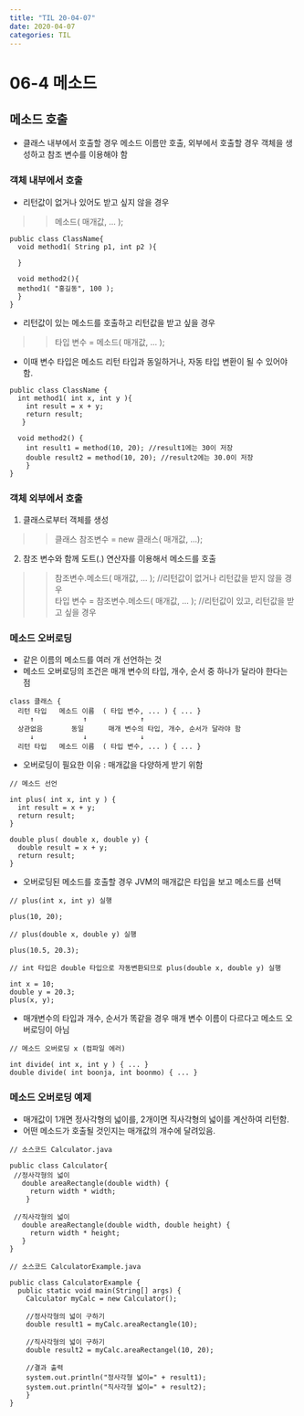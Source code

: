 ```yaml
---
title: "TIL 20-04-07"
date: 2020-04-07
categories: TIL
---
```


# 06-4 메소드
## 메소드 호출
* 클래스 내부에서 호출할 경우 메소드 이름만 호출, 외부에서 호출할 경우 객체을 생성하고 참조 변수를 이용해야 함

### 객체 내부에서 호출
* 리턴값이 없거나 있어도 받고 싶지 않을 경우  
>>메소드( 매개값, ... ); 

```
public class ClassName{
  void method1( String p1, int p2 ){
  
  }
  
  void method2(){
  method1( "홍길동", 100 );
  }
}
```

* 리턴값이 있는 메소드를 호출하고 리턴값을 받고 싶을 경우
>>타입 변수 = 메소드( 매개값, ... );
* 이때 변수 타입은 메소드 리턴 타입과 동일하거나, 자동 타입 변환이 될 수 있어야 함.
```
public class ClassName {
  int method1( int x, int y ){
    int result = x + y;
    return result;
   }
   
  void method2() {
    int result1 = method(10, 20); //result1에는 30이 저장
    double result2 = method(10, 20); //result2에는 30.0이 저장
    }
}
```

### 객체 외부에서 호출
1) 클래스로부터 객체를 생성
>>클래스 참조변수 = new 클래스( 매개값, ...);

2) 참조 변수와 함께 도트(.) 연산자를 이용해서 메소드를 호출
>>참조변수.메소드( 매개값, ... ); //리턴값이 없거나 리턴값을 받지 않을 경우  
>>타입 변수 = 참조변수.메소드( 매개값, ... ); //리턴값이 있고, 리턴값을 받고 싶을 경우

### 메소드 오버로딩
* 같은 이름의 메소드를 여러 개 선언하는 것
* 메소드 오버로딩의 조건은 매개 변수의 타입, 개수, 순서 중 하나가 달라야 한다는 점
```
class 클래스 {
  리턴 타입   메소드 이름  ( 타입 변수, ... ) { ... }
     ↑            ↑             ↑
  상관없음       동일      매개 변수의 타입, 개수, 순서가 달라야 함
     ↓            ↓             ↓
  리턴 타입   메소드 이름  ( 타입 변수, ... ) { ... }
```
* 오버로딩이 필요한 이유 : 매개값을 다양하게 받기 위함

```
// 메소드 선언

int plus( int x, int y ) {
  int result = x + y;
  return result;
}

double plus( double x, double y) {
  double result = x + y;
  return result;
}
```

* 오버로딩된 메소드를 호출할 경우 JVM의 매개값은 타입을 보고 메소드를 선택
 ```
 // plus(int x, int y) 실행
 
 plus(10, 20);
 
 // plus(double x, double y) 실행
 
 plus(10.5, 20.3);
 
 // int 타입은 double 타입으로 자동변환되므로 plus(double x, double y) 실행
 
 int x = 10;
 double y = 20.3;
 plus(x, y);
 ```
 
 * 매개변수의 타입과 개수, 순서가 똑같을 경우 매개 변수 이름이 다르다고 메소드 오버로딩이 아님
 ```
 // 메소드 오버로딩 x (컴파일 에러)
 
 int divide( int x, int y ) { ... }
 double divide( int boonja, int boonmo) { ... }
 ```
 
 ### 메소드 오버로딩 예제
 * 매개값이 1개면 정사각형의 넓이를, 2개이면 직사각형의 넓이를 계산하여 리턴함.  
 * 어떤 메소드가 호출될 것인지는 매개값의 개수에 달려있음.
 ```
 // 소스코드 Calculator.java
 
 public class Calculator{
  //정사각형의 넓이
    double areaRectangle(double width) {
      return width * width;
     }
  
  //직사각형의 넓이
    double areaRectangle(double width, double height) {
      return width * height;
    }
}
```
```
// 소스코드 CalculatorExample.java

public class CalculatorExample {
  public static void main(String[] args) {
    Calculator myCalc = new Calculator();
    
    //정사각형의 넓이 구하기
    double result1 = myCalc.areaRectangle(10);
    
    //직사각형의 넓이 구하기
    double result2 = myCalc.areaRectangel(10, 20);
    
    //결과 출력
    system.out.println("정사각형 넓이=" + result1);
    system.out.println("직사각형 넓이=" + result2);
    }
}
```
